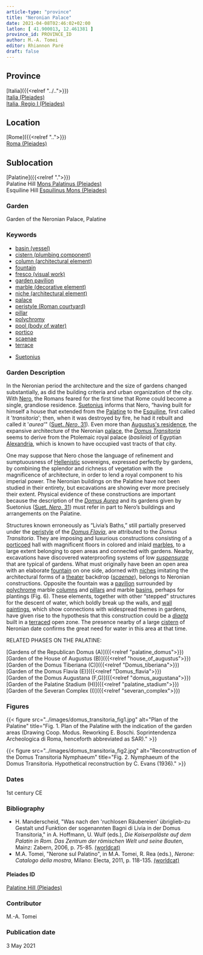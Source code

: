 ```yaml
---
article-type: "province"
title: "Neronian Palace"
date: 2021-04-08T02:46:02+02:00
latlon: [ 41.900013, 12.461381 ]
province_id: PROVINCE_ID
author: M.-A. Tomei
editor: Rhiannon Paré
draft: false
---
```


## Province

[Italia]({{<relref "../..">}}) \
[Italia (Pleiades)](https://pleiades.stoa.org/places/1052) \
[Italia, Regio I (Pleiades)](https://pleiades.stoa.org/places/441075550)
<!-- -->
## Location

[Rome]({{<relref "..">}}) \
[Roma (Pleiades)](https://pleiades.stoa.org/places/423025)
<!-- -->
## Sublocation

[Palatine]({{<relref ".">}}) \
Palatine Hill [Mons Palatinus (Pleiades)](https://pleiades.stoa.org/places/971691208) \
Esquiline Hill [Esquilinus Mons (Pleiades)](https://pleiades.stoa.org/places/679976755)
<!-- -->
<!-- -->
<!-- -->
### Garden

Garden of the Neronian Palace, Palatine
<!-- -->
### Keywords
<!-- -->
- [basin (vessel)](http://vocab.getty.edu/page/aat/300045614)
- [cistern (plumbing component)](http://vocab.getty.edu/page/aat/300052558)
- [column (architectural element)](http://vocab.getty.edu/page/aat/300001571)
- [fountain](http://vocab.getty.edu/page/aat/300006179)
- [fresco (visual work)](http://vocab.getty.edu/page/aat/300177433)
- [garden pavilion](http://vocab.getty.edu/page/aat/300006819)
- [marble (decorative element)](http://vocab.getty.edu/page/aat/300011443)
- [niche (architectural element)](http://vocab.getty.edu/page/aat/300002704)
- [palace](http://vocab.getty.edu/page/aat/300005734)
- [peristyle (Roman courtyard)](http://vocab.getty.edu/page/aat/300080971)
- [pillar](http://vocab.getty.edu/page/aat/300264605)
- [polychromy](http://vocab.getty.edu/page/aat/300247962)
- [pool (body of water)](http://vocab.getty.edu/page/aat/300008692)
- [portico](http://vocab.getty.edu/page/aat/300004145)
- [scaenae](http://vocab.getty.edu/page/aat/300004681)
- [terrace](http://vocab.getty.edu/page/aat/300004182)
<!-- -->
- [Suetonius](http://catalog.perseus.org/cite-collections/authors/urn:cite:perseus:author.1340)
<!-- -->
<!-- -->
### Garden Description
<!-- -->
In the Neronian period the architecture and the size of gardens changed substantially, as did the building criteria and urban organization of the city. With [Nero](https://en.wikipedia.org/wiki/Nero), the Romans feared for the first time that Rome could become a single, grandiose residence. [Suetonius](https://en.wikipedia.org/wiki/Suetonius) informs that Nero, “having built for himself a house that extended from the [Palatine](https://en.wikipedia.org/wiki/Palatine_Hill) to the [Esquiline](https://en.wikipedia.org/wiki/Esquiline_Hill), first called it '*transitoria*'; then, when it was destroyed by fire, he had it rebuilt and called it '*aurea*'" ([Suet. *Nero*, 31](http://data.perseus.org/citations/urn:cts:latinLit:phi1348.abo016.perseus-lat1:31)). Even more than [Augustus's residence](https://en.wikipedia.org/wiki/House_of_Augustus), the expansive architecture of the Neronian [palace](http://vocab.getty.edu/page/aat/300005734), the [*Domus Transitoria*](https://en.wikipedia.org/wiki/Domus_Transitoria) seems to derive from the Ptolemaic royal palace (*basileia*) of Egyptian [Alexandria](https://pleiades.stoa.org/places/727070), which is known to have occupied vast tracts of that city.

One may suppose that Nero chose the language of refinement and sumptuousness of [Hellenistic](https://en.wikipedia.org/wiki/Hellenistic_period) sovereigns, expressed perfectly by gardens, by combining the splendor and richness of vegetation with the magnificence of architecture, in order to lend a royal component to his imperial power. The Neronian buildings on the Palatine have not been studied in their entirety, but excavations are showing ever more precisely their extent.  Physical evidence of these constructions are important because the description of the [*Domus Aurea*](https://en.wikipedia.org/wiki/Domus_Aurea) and its gardens given by Suetonius ([Suet. *Nero*, 31](http://data.perseus.org/citations/urn:cts:latinLit:phi1348.abo016.perseus-lat1:31)) must refer in part to Nero’s buildings and arrangements on the Palatine.

Structures known erroneously as “Livia’s Baths,” still partially preserved under the [peristyle](https://en.wikipedia.org/wiki/Peristyle) of the [*Domus Flavia*](https://en.wikipedia.org/wiki/Flavian_Palace), are attributed to the *Domus Transitoria*. They are imposing and luxurious constructions consisting of a [porticoed](http://vocab.getty.edu/page/aat/300004145) hall with magnificent floors in colored and inlaid [marbles](http://vocab.getty.edu/page/aat/300011443), to a large extent belonging to open areas and connected with gardens. Nearby, excavations have discovered waterproofing systems of low [*suspensurae*](https://en.wikipedia.org/wiki/Suspensura) that are typical of gardens. What must originally have been an open area with an elaborate [fountain](http://vocab.getty.edu/page/aat/300006179) on one side, adorned with [niches](http://vocab.getty.edu/page/aat/300002704) imitating the architectural forms of a [theater](http://vocab.getty.edu/page/aat/300007117) backdrop ([*scaenae*](http://vocab.getty.edu/page/aat/300004681)), belongs to Neronian constructions. Opposite the fountain was a [pavilion](http://vocab.getty.edu/page/aat/300006819) surrounded by [polychrome]( http://vocab.getty.edu/page/aat/300247962) marble [columns](http://vocab.getty.edu/page/aat/300001571) and [pillars](http://vocab.getty.edu/page/aat/300264605) and marble [basins](http://vocab.getty.edu/page/aat/300045614), perhaps for plantings (Fig. 6). These elements, together with other “stepped” structures for the descent of water, which boldly break up the walls, and [wall paintings](http://vocab.getty.edu/page/aat/300177433), which show connections with widespread themes in gardens, have given rise to the hypothesis that this construction could be a [*diaeta*](https://referenceworks.brillonline.com/entries/brill-s-new-pauly/diaeta-e316370?s.num=11) built in a [terraced](http://vocab.getty.edu/page/aat/300004182) open zone. The presence nearby of a large [cistern](http://vocab.getty.edu/page/aat/300052558) of Neronian date confirms the great need for water in this area at that time.
<!-- -->
RELATED PHASES ON THE PALATINE:
<!-- -->
[Gardens of the Republican Domus (A)]({{<relref "palatine_domus">}})\
[Garden of the House of Augustus (B)]({{<relref "house_of_augustus">}})\
[Garden of the Domus Tiberiana (C)]({{<relref "Domus_tiberiana">}})\
[Garden of the Domus Flavia (E)]({{<relref "Domus_flavia">}})\
[Garden of the Domus Augustana (F,G)]({{<relref "domus_augustana">}})\
[Garden of the Palatine Stadium (H)]({{<relref "palatine_stadium">}})\
[Garden of the Severan Complex (I)]({{<relref "severan_complex">}})
<!-- -->
<!-- -->
### Figures

{{< figure src="../images/domus_transitoria_fig1.jpg" alt="Plan of the Palatine" title="Fig. 1. Plan of the Palatine with the indication of the garden areas (Drawing Coop. Modus. Reworking E. Boschi. Soprintendenza Archeologica di Roma, henceforth abbreviated as SAR)." >}}
<!-- -->
{{< figure src="../images/domus_transitoria_fig2.jpg" alt="Reconstruction of the Domus Transitoria Nymphaeum" title="Fig. 2. Nymphaeum of the Domus Transitoria. Hypothetical reconstruction by C. Evans (1936)." >}}
<!-- -->
### Dates

1st century CE
<!-- -->
<!--#### Excavation Date

1900-1901: G. Boni\
1990-: M. Tomei and M.G. Filetici under the Sopraintendenza Archeologica di Roma.
<!-- -->
### Bibliography

* H. Manderscheid, "Was nach den 'ruchlosen Räubereien' übriglieb-zu Gestalt und Funktion der sogenannten Bagni di Livia in der Domus Transitoria," in A. Hoffmann, U. Wulf (eds.), *Die Kaiserpaläste auf dem Palatin in Rom. Das Zentrum der römischen Welt und seine Bauten*, Mainz: Zabern, 2006, p. 75-85. [(worldcat)](http://www.worldcat.org/oclc/769179906)
* M.A. Tomei, "Nerone sul Palatino", in M.A. Tomei, R. Rea (eds.), *Nerone: Catalogo della mostra*, Milano: Electa, 2011, p. 118-135. [(worldcat)](http://www.worldcat.org/oclc/1051659054)
<!-- -->
#### Pleiades ID

[Palatine Hill (Pleiades)](https://pleiades.stoa.org/places/971691208)
<!-- -->
### Contributor

M.-A. Tomei
<!-- -->
### Publication date

3 May 2021
